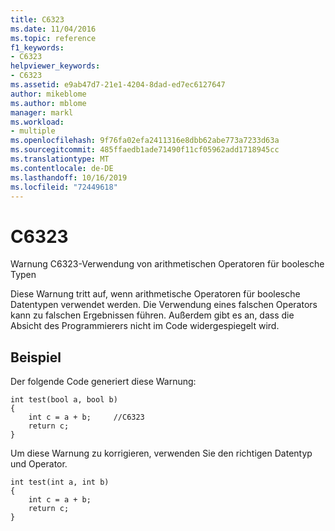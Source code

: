```yaml
---
title: C6323
ms.date: 11/04/2016
ms.topic: reference
f1_keywords:
- C6323
helpviewer_keywords:
- C6323
ms.assetid: e9ab47d7-21e1-4204-8dad-ed7ec6127647
author: mikeblome
ms.author: mblome
manager: markl
ms.workload:
- multiple
ms.openlocfilehash: 9f76fa02efa2411316e8dbb62abe773a7233d63a
ms.sourcegitcommit: 485ffaedb1ade71490f11cf05962add1718945cc
ms.translationtype: MT
ms.contentlocale: de-DE
ms.lasthandoff: 10/16/2019
ms.locfileid: "72449618"
---
```

# <a name="c6323"></a>C6323
Warnung C6323-Verwendung von arithmetischen Operatoren für boolesche Typen

 Diese Warnung tritt auf, wenn arithmetische Operatoren für boolesche Datentypen verwendet werden. Die Verwendung eines falschen Operators kann zu falschen Ergebnissen führen. Außerdem gibt es an, dass die Absicht des Programmierers nicht im Code widergespiegelt wird.

## <a name="example"></a>Beispiel
 Der folgende Code generiert diese Warnung:

```
int test(bool a, bool b)
{
    int c = a + b;     //C6323
    return c;
}
```

 Um diese Warnung zu korrigieren, verwenden Sie den richtigen Datentyp und Operator.

```
int test(int a, int b)
{
    int c = a + b;
    return c;
}
```
